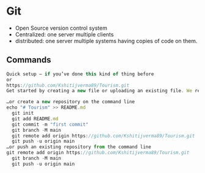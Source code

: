 # Git

- Open Source version control system
- Centralized: one server multiple clients
- distributed: one server multiple systems having copies of code on them.

## Commands
```js
Quick setup — if you’ve done this kind of thing before
or	
https://github.com/Kshitijverma89/Tourism.git
Get started by creating a new file or uploading an existing file. We recommend every repository include a README, LICENSE, and .gitignore.

…or create a new repository on the command line
echo "# Tourism" >> README.md
  git init
  git add README.md
  git commit -m "first commit"
  git branch -M main
  git remote add origin https://github.com/Kshitijverma89/Tourism.git
  git push -u origin main
…or push an existing repository from the command line
git remote add origin https://github.com/Kshitijverma89/Tourism.git
  git branch -M main
  git push -u origin main
```